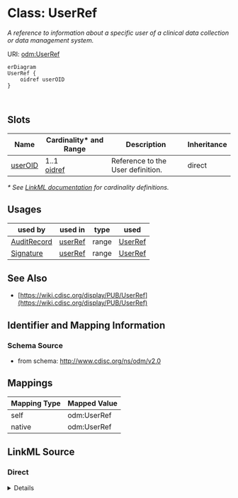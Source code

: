 # Class: UserRef

_A reference to information about a specific user of a clinical data collection or data management system._




URI: [odm:UserRef](http://www.cdisc.org/ns/odm/v2.0/UserRef)


```mermaid
erDiagram
UserRef {
    oidref userOID  
}



```



<!-- no inheritance hierarchy -->


## Slots

| Name | Cardinality* and Range | Description | Inheritance |
| ---  | --- | --- | --- |
| [userOID](userOID.md) | 1..1 <br/> [oidref](oidref.md) | Reference to the User definition. | direct |

_* See [LinkML documentation](https://linkml.io/linkml/schemas/slots.html#slot-cardinality) for cardinality definitions._




## Usages

| used by | used in | type | used |
| ---  | --- | --- | --- |
| [AuditRecord](AuditRecord.md) | [userRef](userRef.md) | range | [UserRef](UserRef.md) |
| [Signature](Signature.md) | [userRef](userRef.md) | range | [UserRef](UserRef.md) |






## See Also

* [https://wiki.cdisc.org/display/PUB/UserRef](https://wiki.cdisc.org/display/PUB/UserRef)

## Identifier and Mapping Information







### Schema Source


* from schema: http://www.cdisc.org/ns/odm/v2.0





## Mappings

| Mapping Type | Mapped Value |
| ---  | ---  |
| self | odm:UserRef |
| native | odm:UserRef |





## LinkML Source

<!-- TODO: investigate https://stackoverflow.com/questions/37606292/how-to-create-tabbed-code-blocks-in-mkdocs-or-sphinx -->

### Direct

<details>
```yaml
name: UserRef
description: A reference to information about a specific user of a clinical data collection
  or data management system.
from_schema: http://www.cdisc.org/ns/odm/v2.0
see_also:
- https://wiki.cdisc.org/display/PUB/UserRef
rank: 1000
slots:
- userOID
slot_usage:
  userOID:
    name: userOID
    description: Reference to the User definition.
    comments:
    - 'Required

      Must match the OID attribute of an AdminData/User element. If used within a
      ClinicalData element, the ClinicalData StudyOID attribute must match the StudyOID
      attribute in the the AdminData element.'
    domain_of:
    - InvestigatorRef
    - UserRef
    range: oidref
    required: true
class_uri: odm:UserRef

```
</details>

### Induced

<details>
```yaml
name: UserRef
description: A reference to information about a specific user of a clinical data collection
  or data management system.
from_schema: http://www.cdisc.org/ns/odm/v2.0
see_also:
- https://wiki.cdisc.org/display/PUB/UserRef
rank: 1000
slot_usage:
  userOID:
    name: userOID
    description: Reference to the User definition.
    comments:
    - 'Required

      Must match the OID attribute of an AdminData/User element. If used within a
      ClinicalData element, the ClinicalData StudyOID attribute must match the StudyOID
      attribute in the the AdminData element.'
    domain_of:
    - InvestigatorRef
    - UserRef
    range: oidref
    required: true
attributes:
  userOID:
    name: userOID
    description: Reference to the User definition.
    comments:
    - 'Required

      Must match the OID attribute of an AdminData/User element. If used within a
      ClinicalData element, the ClinicalData StudyOID attribute must match the StudyOID
      attribute in the the AdminData element.'
    from_schema: http://www.cdisc.org/ns/odm/v2.0
    rank: 1000
    alias: userOID
    owner: UserRef
    domain_of:
    - InvestigatorRef
    - UserRef
    range: oidref
    required: true
class_uri: odm:UserRef

```
</details>